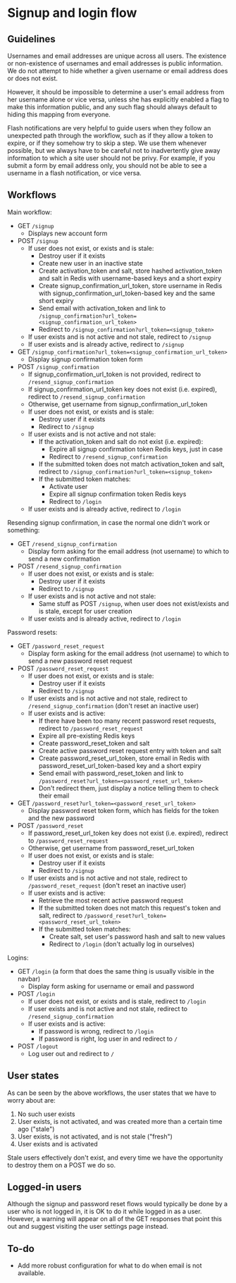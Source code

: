 # Signup and login flow

## Guidelines

Usernames and email addresses are unique across all users. The existence or non-existence of usernames and email addresses is public information. We do not attempt to hide whether a given username or email address does or does not exist.

However, it should be impossible to determine a user's email address from her username alone or vice versa, unless she has explicitly enabled a flag to make this information public, and any such flag should always default to hiding this mapping from everyone.

Flash notifications are very helpful to guide users when they follow an unexpected path through the workflow, such as if they allow a token to expire, or if they somehow try to skip a step. We use them whenever possible, but we always have to be careful not to inadvertently give away information to which a site user should not be privy. For example, if you submit a form by email address only, you should not be able to see a username in a flash notification, or vice versa.

## Workflows

Main workflow:

- GET `/signup`
  - Displays new account form
- POST `/signup`
  - If user does not exist, or exists and is stale:
    - Destroy user if it exists
    - Create new user in an inactive state
    - Create activation_token and salt, store hashed activation_token and salt in Redis with username-based keys and a short expiry
    - Create signup_confirmation_url_token, store username in Redis with signup_confirmation_url_token-based key and the same short expiry
    - Send email with activation_token and link to `/signup_confirmation?url_token=<signup_confirmation_url_token>`
    - Redirect to `/signup_confirmation?url_token=<signup_token>`
  - If user exists and is not active and not stale, redirect to `/signup`
  - If user exists and is already active, redirect to `/signup`
- GET `/signup_confirmation?url_token=<signup_confirmation_url_token>`
  - Display signup confirmation token form
- POST `/signup_confirmation`
  - If signup_confirmation_url_token is not provided, redirect to `/resend_signup_confirmation`
  - If signup_confirmation_url_token key does not exist (i.e. expired), redirect to `/resend_signup_confirmation`
  - Otherwise, get username from signup_confirmation_url_token
  - If user does not exist, or exists and is stale:
    - Destroy user if it exists
    - Redirect to `/signup`
  - If user exists and is not active and not stale:
    - If the activation_token and salt do not exist (i.e. expired):
      - Expire all signup confirmation token Redis keys, just in case
      - Redirect to `/resend_signup_confirmation`
    - If the submitted token does not match activation_token and salt, redirect to `/signup_confirmation?url_token=<signup_token>`
    - If the submitted token matches:
      - Activate user
      - Expire all signup confirmation token Redis keys
      - Redirect to `/login`
  - If user exists and is already active, redirect to `/login`

Resending signup confirmation, in case the normal one didn't work or something:

- GET `/resend_signup_confirmation`
  - Display form asking for the email address (not username) to which to send a new confirmation
- POST `/resend_signup_confirmation`
  - If user does not exist, or exists and is stale:
    - Destroy user if it exists
    - Redirect to `/signup`
  - If user exists and is not active and not stale:
    - Same stuff as POST `/signup`, when user does not exist/exists and is stale, except for user creation
  - If user exists and is already active, redirect to `/login`

Password resets:

- GET `/password_reset_request`
  - Display form asking for the email address (not username) to which to send a new password reset request
- POST `/password_reset_request`
  - If user does not exist, or exists and is stale:
    - Destroy user if it exists
    - Redirect to `/signup`
  - If user exists and is not active and not stale, redirect to `/resend_signup_confirmation` (don't reset an inactive user)
  - If user exists and is active:
    - If there have been too many recent password reset requests, redirect to `/password_reset_request`
    - Expire all pre-existing Redis keys
    - Create password_reset_token and salt
    - Create active password reset request entry with token and salt
    - Create password_reset_url_token, store email in Redis with password_reset_url_token-based key and a short expiry
    - Send email with password_reset_token and link to `/password_reset?url_token=<password_reset_url_token>`
    - Don't redirect them, just display a notice telling them to check their email
- GET `/password_reset?url_token=<password_reset_url_token>`
  - Display password reset token form, which has fields for the token and the new password
- POST `/password_reset`
  - If password_reset_url_token key does not exist (i.e. expired), redirect to `/password_reset_request`
  - Otherwise, get username from password_reset_url_token
  - If user does not exist, or exists and is stale:
    - Destroy user if it exists
    - Redirect to `/signup`
  - If user exists and is not active and not stale, redirect to `/password_reset_request` (don't reset an inactive user)
  - If user exists and is active:
    - Retrieve the most recent active password request
    - If the submitted token does not match this request's token and salt, redirect to `/password_reset?url_token=<password_reset_url_token>`
    - If the submitted token matches:
      - Create salt, set user's password hash and salt to new values
      - Redirect to `/login` (don't actually log in ourselves)

Logins:

- GET `/login` (a form that does the same thing is usually visible in the navbar)
  - Display form asking for username or email and password
- POST `/login`
  - If user does not exist, or exists and is stale, redirect to `/login`
  - If user exists and is not active and not stale, redirect to `/resend_signup_confirmation`
  - If user exists and is active:
    - If password is wrong, redirect to `/login`
    - If password is right, log user in and redirect to `/`
- POST `/logout`
  - Log user out and redirect to `/`

## User states

As can be seen by the above workflows, the user states that we have to worry about are:

1. No such user exists
2. User exists, is not activated, and was created more than a certain time ago ("stale")
3. User exists, is not activated, and is not stale ("fresh")
4. User exists and is activated

Stale users effectively don't exist, and every time we have the opportunity to destroy them on a POST we do so.

## Logged-in users

Although the signup and password reset flows would typically be done by a user who is not logged in, it is OK to do it while logged in as a user. However, a warning will appear on all of the GET responses that point this out and suggest visiting the user settings page instead.

## To-do

- Add more robust configuration for what to do when email is not available.
